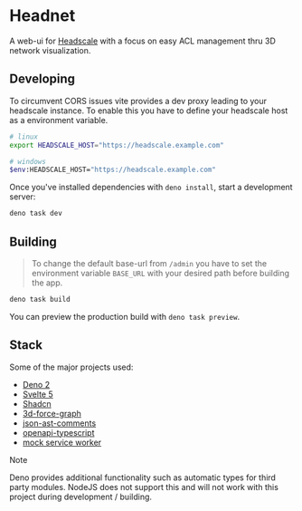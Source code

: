 # Headnet

A web-ui for [Headscale](https://github.com/juanfont/headscale) with a focus on easy ACL management thru 3D network visualization.

## Developing

To circumvent CORS issues vite provides a dev proxy leading to your headscale instance. To enable this you have to define your headscale host as a environment variable.

```sh
# linux
export HEADSCALE_HOST="https://headscale.example.com"

# windows
$env:HEADSCALE_HOST="https://headscale.example.com"
```

Once you've installed dependencies with `deno install`, start a development server:

```sh
deno task dev
```

## Building

> To change the default base-url from `/admin` you have to set the environment variable `BASE_URL` with your desired path before building the app.

```sh
deno task build
```

You can preview the production build with `deno task preview`.

## Stack

Some of the major projects used:

- [Deno 2](https://deno.com/)
- [Svelte 5](https://svelte.dev/)
- [Shadcn](https://www.shadcn-svelte.com/)
- [3d-force-graph](https://github.com/vasturiano/3d-force-graph)
- [json-ast-comments](https://github.com/2betop/json-ast-comments)
- [openapi-typescript](https://openapi-ts.dev/)
- [mock service worker](https://mswjs.io/)

> [!NOTE]  
> Deno provides additional functionality such as automatic types for third party modules. NodeJS does not support this and will not work with this project during development / building.
